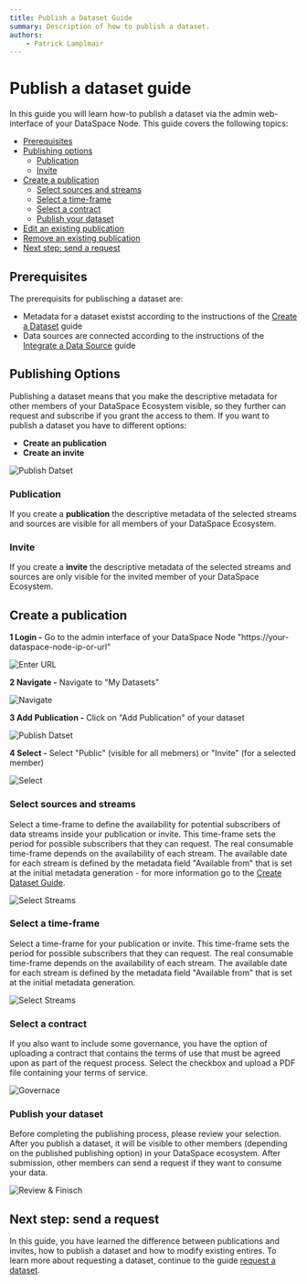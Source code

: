 ```yaml
---
title: Publish a Dataset Guide
summary: Description of how to publish a dataset.
authors:
    - Patrick Lamplmair
---
```


# Publish a dataset guide

In this guide you will learn how-to publish a dataset via the admin web-interface of your DataSpace Node. This guide covers the following topics:

- [Prerequisites](/guides/guide-publish-dataset/#prerequisites)
- [Publishing options](/guides/guide-publish-dataset/#publishing-options)
    - [Publication](/guides/guide-publish-dataset/#publication)
    - [Invite](/guides/guide-publish-dataset/#invite)
- [Create a publication](/guides/guide-publish-dataset/#create-a-publication)
    - [Select sources and streams](/guides/guide-publish-dataset/#select-sources-and-streams)
    - [Select a time-frame](/guides/guide-publish-dataset/#select-a-time-frame)
    - [Select a contract](/guides/guide-publish-dataset/#select-a-contract)
    - [Publish your dataset](/guides/guide-publish-dataset/#publish-your-dataset)
- [Edit an existing publication](/guides/guide-publish-dataset/#edit-an-existing-publication)
- [Remove an existing publication](/guides/guide-publish-dataset/#remove-an-existing-publication)
- [Next step: send a request](/guides/guide-publish-dataset/#next-step-send-a-request)

## Prerequisites

The prerequisits for publisching a dataset are:

- Metadata for a dataset existst according to the instructions of the [Create a Dataset](/guides/guide-integrate-data-source/#prerequisits) guide
- Data sources are connected according to the instructions of the [Integrate a Data Source](/guides/guide-integrate-data-source/#prerequisits) guide

## Publishing Options

Publishing a dataset means that you make the descriptive metadata for other members of your DataSpace Ecosystem visible, so they further can request and subscribe if you grant the access to them. If you want to publish a dataset you have to different options:

- **Create an publication**
- **Create an invite**

![Publish Datset](img/publish-dataset-select.png)

### Publication

If you create a **publication** the descriptive metadata of the selected streams and sources are visible for all members of your DataSpace Ecosystem.

### Invite

If you create a **invite** the descriptive metadata of the selected streams and sources are only visible for the invited member of your DataSpace Ecosystem.

## Create a publication

**1 Login -** Go to the admin interface of your DataSpace Node  "https://your-dataspace-node-ip-or-url"

![Enter URL](img/create-dataset-url.png)

**2 Navigate -** Navigate to "My Datasets"

![Navigate](img/create-dataset-navigate.png)

**3 Add Publication -** Click on "Add Publication" of your dataset

![Publish Datset](img/publish-dataset-select.png)

**4 Select -** Select "Public" (visible for all mebmers) or "Invite" (for a selected member)

![Select](img/publish-dataset-public-or-invite.png)

### Select sources and streams

Select a time-frame to define the availability for potential subscribers of data streams inside your publication or invite. This time-frame sets the period for possible subscribers that they can request. The real consumable time-frame depends on the availability of each stream. The available date for each stream is defined by the metadata field "Available from" that is set at the initial metadata generation - for more information go to the [Create Dataset Guide](/guides/guide-create-dataset/#streams).

![Select Streams](img/publish-dataset-select-streams.png)

### Select a time-frame

Select a time-frame for your publication or invite. This time-frame sets the period for possible subscribers that they can request. The real consumable time-frame depends on the availability of each stream. The available date for each stream is defined by the metadata field "Available from" that is set at the initial metadata generation.

![Select Streams](img/publish-dataset-time-frame.png)

### Select a contract

If you also want to include some governance, you have the option of uploading a contract that contains the terms of use that must be agreed upon as part of the request process. Select the checkbox and upload a PDF file containing your terms of service.

![Governace](img/publish-dataset-governace.png)

### Publish your dataset

Before completing the publishing process, please review your selection. After you publish a dataset, it will be visible to other members (depending on the published publishing option) in your DataSpace ecosystem. After submission, other members can send a request if they want to consume your data.

![Review & Finisch](img/publish-dataset-finish.png)

## Next step: send a request

In this guide, you have learned the difference between publications and invites, how to publish a dataset and how to modify existing entires. To learn more about requesting a dataset, continue to the guide [request a dataset](/guides/guide-request-dataset).
